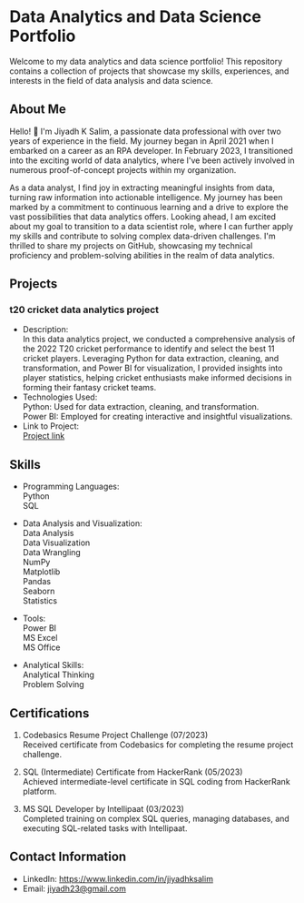 # Data Analytics and Data Science Portfolio

Welcome to my data analytics and data science portfolio! This repository contains a collection of projects that showcase my skills, experiences, and interests in the field of data analysis and data science.

## About Me

Hello! 👋 I'm Jiyadh K Salim, a passionate data professional with over two years of experience in the field. My journey began in April 2021 when I embarked on a career as an RPA developer. In February 2023, I transitioned into the exciting world of data analytics, where I've been actively involved in numerous proof-of-concept projects within my organization.

As a data analyst, I find joy in extracting meaningful insights from data, turning raw information into actionable intelligence. My journey has been marked by a commitment to continuous learning and a drive to explore the vast possibilities that data analytics offers. Looking ahead, I am excited about my goal to transition to a data scientist role, where I can further apply my skills and contribute to solving complex data-driven challenges. I'm thrilled to share my projects on GitHub, showcasing my technical proficiency and problem-solving abilities in the realm of data analytics.

## Projects

### t20 cricket data analytics project

- Description: <br/>In this data analytics project, we conducted a comprehensive analysis of the 2022 T20 cricket performance to identify and select the best 11 cricket players. Leveraging Python for data extraction, cleaning, and transformation, and Power BI for visualization, I provided insights into player statistics, helping cricket enthusiasts make informed decisions in forming their fantasy cricket teams.
- Technologies Used: <br/>
  Python: Used for data extraction, cleaning, and transformation.<br/>Power BI: Employed for creating interactive and insightful visualizations.
- Link to Project: <br/>
  [Project link](https://github.com/jiyadhks/Portfolio/tree/main/T20%20Cricket%20Data%20Analytics)
  


## Skills

- Programming Languages: <br/>
  Python<br/>
  SQL<br/>

- Data Analysis and Visualization: <br/>
  Data Analysis<br/>
  Data Visualization<br/>
  Data Wrangling<br/>
  NumPy <br/>
  Matplotlib<br/>
  Pandas<br/>
  Seaborn<br/>
  Statistics<br/>

- Tools: <br/>
  Power BI<br/> 
  MS Excel<br/>
  MS Office<br/>

- Analytical Skills:<br/> 
  Analytical Thinking<br/>
  Problem Solving<br/>


## Certifications

1. Codebasics Resume Project Challenge (07/2023)<br/>
    Received certificate from Codebasics for completing the resume project challenge.

2. SQL (Intermediate) Certificate from HackerRank (05/2023)<br/>
    Achieved intermediate-level certificate in SQL coding from HackerRank platform.
   
3. MS SQL Developer by Intellipaat (03/2023)<br/>
    Completed training on complex SQL queries, managing databases, and executing SQL-related tasks with Intellipaat.


## Contact Information

- LinkedIn: https://www.linkedin.com/in/jiyadhksalim
- Email: jiyadh23@gmail.com


